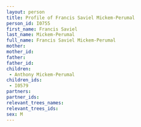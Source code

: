 ```yaml
---
layout: person
title: Profile of Francis Saviel Mickem-Perumal
person_id: I0755
first_name: Francis Saviel
last_name: Mickem-Perumal
full_name: Francis Saviel Mickem-Perumal
mother: 
mother_id: 
father: 
father_id: 
children:
 - Anthony Mickem-Perumal
children_ids:
 - I0579
partners:
partner_ids:
relevant_trees_names:
relevant_trees_ids:
sex: M
---
```


